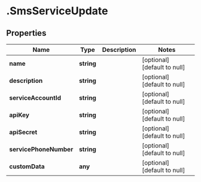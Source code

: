 # .SmsServiceUpdate

## Properties
Name | Type | Description | Notes
------------ | ------------- | ------------- | -------------
**name** | **string** |  | [optional] [default to null]
**description** | **string** |  | [optional] [default to null]
**serviceAccountId** | **string** |  | [optional] [default to null]
**apiKey** | **string** |  | [optional] [default to null]
**apiSecret** | **string** |  | [optional] [default to null]
**servicePhoneNumber** | **string** |  | [optional] [default to null]
**customData** | **any** |  | [optional] [default to null]


